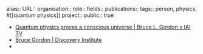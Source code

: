 alias::
URL::
organisation::
role::
fields::
publications:: 
tags:: person, physics, #[[quantum physics]]
project::
public:: true

- [Quantum physics proves a conscious universe | Bruce L. Gordon » IAI TV](https://iai.tv/articles/quantum-physics-proves-a-conscious-universe-bruce-gordon-auid-2765)
- [Bruce Gordon | Discovery Institute](https://www.discovery.org/p/gordon/)
-